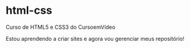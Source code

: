 # html-css
 Curso de HTML5 e CSS3 do CursoemVídeo

Estou aprendendo a criar sites e agora vou gerenciar meus repositório!